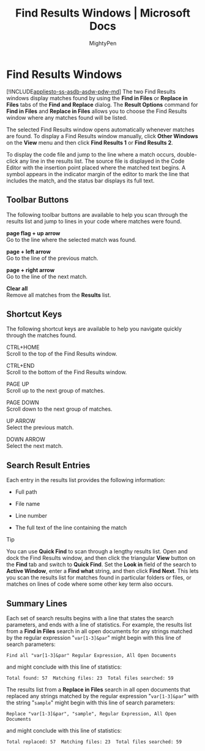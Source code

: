 ﻿---
title: "Find Results Windows | Microsoft Docs"
ms.custom: ""
ms.date: "03/01/2017"
ms.prod: sql
ms.prod_service: "sql-tools"
ms.technology: ssms
ms.reviewer: ""
ms.suite: "sql"
ms.tgt_pltfrm: ""
ms.topic: conceptual
f1_keywords: 
  - "vs.findresults1"
  - "findresultswindow"
  - "vs.findresults2"
helpviewer_keywords: 
  - "Find Results Windows dialog box"
ms.assetid: 3b68dbb7-26d6-4bc9-bd2c-c27e5dc385c3
caps.latest.revision: 17
author: MightyPen
ms.author: genemi
manager: craigg
monikerRange: ">= aps-pdw-2016 || = azuresqldb-current || = azure-sqldw-latest || >= sql-server-2016 || = sqlallproducts-allversions"
---
# Find Results Windows
[!INCLUDE[appliesto-ss-asdb-asdw-pdw-md](../../includes/appliesto-ss-asdb-asdw-pdw-md.md)]
  The two Find Results windows display matches found by using the **Find in Files** or **Replace in Files** tabs of the **Find and Replace** dialog. The **Result Options** command for **Find in Files** and **Replace in Files** allows you to choose the Find Results window where any matches found will be listed.  
  
 The selected Find Results window opens automatically whenever matches are found. To display a Find Results window manually, click **Other Windows** on the **View** menu and then click **Find Results 1** or **Find Results 2**.  
  
 To display the code file and jump to the line where a match occurs, double-click any line in the results list. The source file is displayed in the Code Editor with the insertion point placed where the matched text begins. A symbol appears in the indicator margin of the editor to mark the line that includes the match, and the status bar displays its full text.  
  
## Toolbar Buttons  
 The following toolbar buttons are available to help you scan through the results list and jump to lines in your code where matches were found.  
  
 **page flag + up arrow**  
 Go to the line where the selected match was found.  
  
 **page + left arrow**  
 Go to the line of the previous match.  
  
 **page + right arrow**  
 Go to the line of the next match.  
  
 **Clear all**  
 Remove all matches from the **Results** list.  
  
## Shortcut Keys  
 The following shortcut keys are available to help you navigate quickly through the matches found.  
  
 CTRL+HOME  
 Scroll to the top of the Find Results window.  
  
 CTRL+END  
 Scroll to the bottom of the Find Results window.  
  
 PAGE UP  
 Scroll up to the next group of matches.  
  
 PAGE DOWN  
 Scroll down to the next group of matches.  
  
 UP ARROW  
 Select the previous match.  
  
 DOWN ARROW  
 Select the next match.  
  
## Search Result Entries  
 Each entry in the results list provides the following information:  
  
-   Full path  
  
-   File name  
  
-   Line number  
  
-   The full text of the line containing the match  
  
> [!TIP]  
>  You can use **Quick Find** to scan through a lengthy results list. Open and dock the Find Results window, and then click the triangular **View** button on the **Find** tab and switch to **Quick Find**. Set the **Look in** field of the search to **Active Window**, enter a **Find what** string, and then click **Find Next**. This lets you scan the results list for matches found in particular folders or files, or matches on lines of code where some other key term also occurs.  
  
## Summary Lines  
 Each set of search results begins with a line that states the search parameters, and ends with a line of statistics. For example, the results list from a **Find in Files** search in all open documents for any strings matched by the regular expression "`var[1-3]&par`" might begin with this line of search parameters:  
  
 `Find all "var[1-3]&par" Regular Expression, All Open Documents`  
  
 and might conclude with this line of statistics:  
  
 `Total found: 57  Matching files: 23  Total files searched: 59`  
  
 The results list from a **Replace in Files** search in all open documents that replaced any strings matched by the regular expression "`var[1-3]&par`" with the string "`sample`" might begin with this line of search parameters:  
  
 `Replace "var[1-3]&par", "sample", Regular Expression, All Open Documents`  
  
 and might conclude with this line of statistics:  
  
 `Total replaced: 57  Matching files: 23  Total files searched: 59`  
  
  
